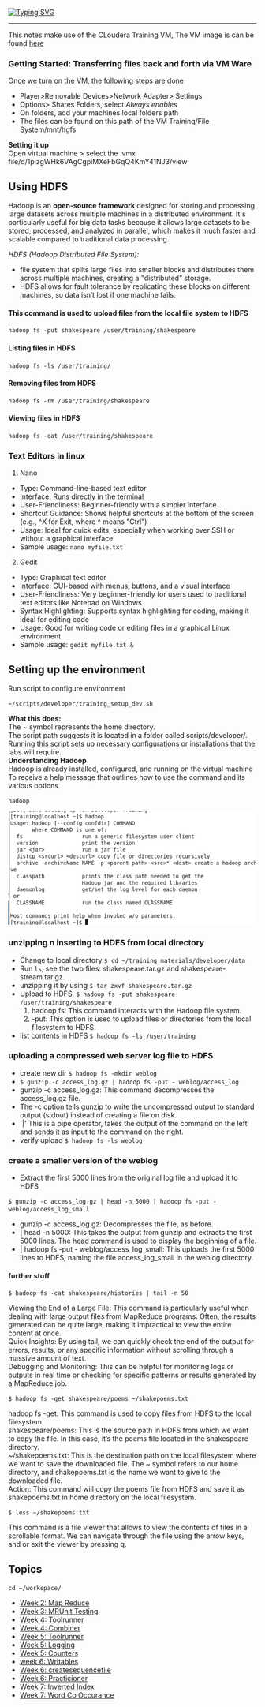 [![Typing SVG](https://readme-typing-svg.herokuapp.com?font=Mountains+of+Christmas&weight=700&size=40&pause=1000&color=750CAE&background=21212152&center=true&vCenter=true&repeat=false&width=1000&height=90&lines=BIG+++++DATA+++++NOTES)](https://git.io/typing-svg)

---

This notes make use of the CLoudera Training VM, The VM image is can be found [here](https://drive.google.com/file/d/1pizgWHk6VAgCgpiMXeFbGqQ4KmY41NJ3/view)

### Getting Started: Transferring files back and forth via VM Ware

Once we turn on the VM, the following steps are done<br>
- Player>Removable Devices>Network Adapter> Settings
- Options> Shares Folders, select *Always enables*
- On folders, add your machines local folders path
- The files can be found on this path of the VM Training/File System/mnt/hgfs

**Setting it up**<br>
Open virtual machine > select the .vmx file/d/1pizgWHk6VAgCgpiMXeFbGqQ4KmY41NJ3/view

## Using HDFS
Hadoop is an **open-source framework** designed for storing and processing large datasets 
across multiple machines in a distributed environment. It's particularly useful for 
big data tasks because it allows large datasets to be stored, processed, and analyzed 
in parallel, which makes it much faster and scalable compared to traditional data processing.<br>

*HDFS (Hadoop Distributed File System):*

- file system that splits large files into smaller blocks and distributes them across multiple machines, creating a "distributed" storage.
- HDFS allows for fault tolerance by replicating these blocks on different machines, so data isn’t lost if one machine fails.

#### This command is used to upload files from the local file system to HDFS
```
hadoop fs -put shakespeare /user/training/shakespeare
```
#### Listing files in HDFS
```
hadoop fs -ls /user/training/

```

#### Removing files from HDFS
```
hadoop fs -rm /user/training/shakespeare

```

#### Viewing files in HDFS
````
hadoop fs -cat /user/training/shakespeare

````
### Text Editors in linux

1. Nano
  - Type: Command-line-based text editor
  - Interface: Runs directly in the terminal
  - User-Friendliness: Beginner-friendly with a simpler interface
  - Shortcut Guidance: Shows helpful shortcuts at the bottom of the screen (e.g., ^X for Exit, where ^ means "Ctrl")
  - Usage: Ideal for quick edits, especially when working over SSH or without a graphical interface
  - Sample usage: `nano myfile.txt`
2. Gedit
 - Type: Graphical text editor
 - Interface: GUI-based with menus, buttons, and a visual interface
 - User-Friendliness: Very beginner-friendly for users used to traditional text editors like Notepad on Windows
 - Syntax Highlighting: Supports syntax highlighting for coding, making it ideal for editing code
 - Usage: Good for writing code or editing files in a graphical Linux environment
 - Sample usage: `gedit myfile.txt &`


## Setting up the environment

Run script to configure environment
```
~/scripts/developer/training_setup_dev.sh

```
**What this does:** <br>
The ~ symbol represents the home directory. <br>
The script path suggests it is located in a folder called scripts/developer/. <br>
Running this script sets up necessary configurations or installations that the labs will require.<br>
**Understanding Hadoop**<br>
Hadoop is already installed, configured, and running on the virtual machine <br>
To receive a help message that outlines how to use the command and its various options
```
hadoop
```
![img](images/img1.png)

### unzipping n inserting to HDFS from local directory
- Change to local directory `$ cd ~/training_materials/developer/data`
- Run `ls`, see the two files: shakespeare.tar.gz and shakespeare-stream.tar.gz.
- unzipping it by using `$ tar zxvf shakespeare.tar.gz`
- Upload to HDFS, `$ hadoop fs -put shakespeare /user/training/shakespeare`
   1. hadoop fs: This command interacts with the Hadoop file system.
   2. -put: This option is used to upload files or directories from the local filesystem to HDFS.
- list contents in HDFS `$ hadoop fs -ls /user/training`
### uploading a compressed web server log file to HDFS
- create new dir `$ hadoop fs -mkdir weblog`
- `$ gunzip -c access_log.gz | hadoop fs -put - weblog/access_log`
- gunzip -c access_log.gz: This command decompresses the access_log.gz file. 
- The -c option tells gunzip to write the uncompressed output to standard output (stdout) instead of creating a file on disk.
- '|' This is a pipe operator, takes the output of the command on the left and sends it as input to the command on the right.
- verify upload `$ hadoop fs -ls weblog`


### create a smaller version of the weblog
- Extract the first 5000 lines from the original log file and upload it to HDFS
```
$ gunzip -c access_log.gz | head -n 5000 | hadoop fs -put - weblog/access_log_small
```
- gunzip -c access_log.gz: Decompresses the file, as before.
- | head -n 5000: This takes the output from gunzip and extracts the first 5000 lines. The head command is used to display the beginning of a file.
- | hadoop fs -put - weblog/access_log_small: This uploads the first 5000 lines to HDFS, naming the file access_log_small in the weblog directory.

#### further stuff

```
$ hadoop fs -cat shakespeare/histories | tail -n 50
```
Viewing the End of a Large File: This command is particularly useful when dealing with large output files from MapReduce
programs. Often, the results generated can be quite large, making it impractical to view the entire content at once.<br>
Quick Insights: By using tail, we can quickly check the end of the output for errors, results, or any specific 
information without scrolling through a massive amount of text.<br> Debugging and Monitoring: 
This can be helpful for monitoring logs or outputs in real time or checking for specific patterns or results 
generated by a MapReduce job.<br>

```
$ hadoop fs -get shakespeare/poems ~/shakepoems.txt
```
hadoop fs -get: This command is used to copy files from HDFS to the local filesystem.<br>
shakespeare/poems: This is the source path in HDFS from which we want to copy the file. 
In this case, it’s the poems file located in the shakespeare directory.<br>
~/shakepoems.txt: This is the destination path on the local filesystem where we want to save the downloaded file.
The ~ symbol refers to our home directory, and shakepoems.txt is the name we want to give to the downloaded file.<br>
Action: This command will copy the poems file from HDFS and save it as shakepoems.txt in home directory on the 
local filesystem.

```
$ less ~/shakepoems.txt
```
This command is a file viewer that allows to view the contents of files in a scrollable format.
We can navigate through the file using the arrow keys, and or exit the viewer by pressing q.

## Topics

```
cd ~/workspace/
```

- [Week 2: Map Reduce](./MapReduce)
- [Week 3: MRUnit Testing](./MRUnit)
- [Week 4: Toolrunner](./Toolrunner)
- [Week 4: Combiner](./Combiner)
- [Week 5: Toolrunner](./Toolrunner_pt2)
- [Week 5: Logging](./Logging)
- [Week 5: Counters](./Counters)
- [week 6: Writables](./Writables)
- [Week 6: createsequencefile](./Sequence)
- [Week 6: Practicioner](./Practicioner)
- [Week 7: Inverted Index](./Index)
- [Week 7: Word Co Occurance](./WordCo)




